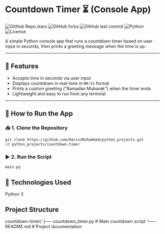 # Countdown Timer ⏳ (Console App)

![GitHub Repo stars](https://img.shields.io/github/stars/HarissMuhammad/python_projects?style=social)
![GitHub forks](https://img.shields.io/github/forks/HarissMuhammad/python_projects?style=social)
![GitHub last commit](https://img.shields.io/github/last-commit/HarissMuhammad/python_projects)
![Python](https://img.shields.io/badge/python-3.8%2B-blue)
![License](https://img.shields.io/badge/license-MIT-green)

A simple Python console app that runs a countdown timer based on user input in seconds, then prints a greeting message when the time is up.

---

## 📌 Features

- Accepts time in seconds via user input
- Displays countdown in real-time in `MM:SS` format
- Prints a custom greeting ("Ramadan Mubarak") when the timer ends
- Lightweight and easy to run from any terminal

---

## 🚀 How to Run the App

### 📥 1. Clone the Repository

```bash
git clone https://github.com/HarissMuhammad/python_projects.git
cd python_projects/countdown-timer
```

### ▶️ 2. Run the Script

```bash
main.py

```

## 🧠 Technologies Used
Python 3

## Project Structure

countdown-timer/
├── countdown_timer.py  # Main countdown script
└── README.md           # Project documentation
